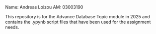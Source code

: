 Name: Andreas Loizou
AM: 03003190

This repository is for the Advance Database Topic module in 2025 and contains the .ypynb script files that have been used for the assignment needs.
